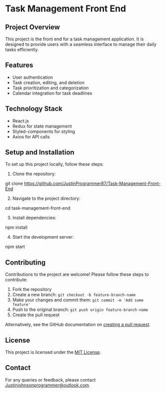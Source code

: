 # Task Management Front End

## Project Overview

This project is the front end for a task management application. It is designed to provide users with a seamless interface to manage their daily tasks efficiently.

## Features

- User authentication
- Task creation, editing, and deletion
- Task prioritization and categorization
- Calendar integration for task deadlines

## Technology Stack

- React.js
- Redux for state management
- Styled-components for styling
- Axios for API calls

## Setup and Installation

To set up this project locally, follow these steps:

1. Clone the repository:

git clone https://github.com/JustinProgrammer87/Task-Management-Front-End

2. Navigate to the project directory:

cd task-management-front-end

3. Install dependencies:

npm install

4. Start the development server:

npm start

## Contributing

Contributions to the project are welcome! Please follow these steps to contribute:

1. Fork the repository
2. Create a new branch: `git checkout -b feature-branch-name`
3. Make your changes and commit them: `git commit -m 'Add some feature'`
4. Push to the original branch: `git push origin feature-branch-name`
5. Create the pull request

Alternatively, see the GitHub documentation on [creating a pull request](https://help.github.com/en/articles/creating-a-pull-request).

## License

This project is licensed under the [MIT License](LICENSE.md).

## Contact

For any queries or feedback, please contact Justinjohnsonprogrammer@outlook.com.
